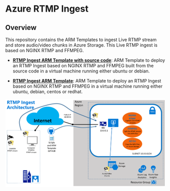 # Azure RTMP Ingest

Overview
--------------

This repository contains the ARM Templates to ingest Live RTMP stream and store audio/video chunks in Azure Storage. This Live RTMP ingest is based on NGINX RTMP and FFMPEG.


- [**RTMP Ingest ARM Template with source code**](https://github.com/flecoqui/RTMPIngest/tree/master/Azure/101-vm): ARM Template to deploy an RTMP Ingest based on NGINX RTMP and FFMPEG built from the source code in a virtual machine running either ubuntu or debian.

- [**RTMP Ingest ARM Template**](https://github.com/flecoqui/RTMPIngest/tree/master/Azure/101-vm-light): ARM Template to deploy an RTMP Ingest based on NGINX RTMP and FFMPEG in a virtual machine running either ubuntu, debian, centos or redhat.


![](https://raw.githubusercontent.com/flecoqui/RTMPIngest/master/Azure/101-vm/Docs/1-architecture.png)